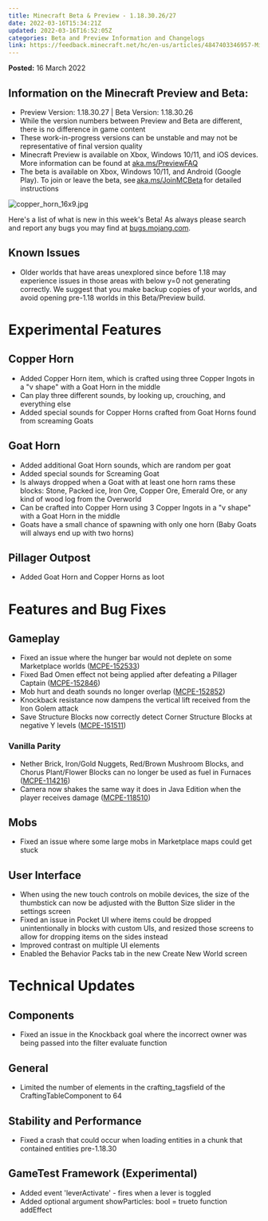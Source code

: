 ```yaml
---
title: Minecraft Beta & Preview - 1.18.30.26/27
date: 2022-03-16T15:34:21Z
updated: 2022-03-16T16:52:05Z
categories: Beta and Preview Information and Changelogs
link: https://feedback.minecraft.net/hc/en-us/articles/4847403346957-Minecraft-Beta-Preview-1-18-30-26-27
---
```


**Posted:** 16 March 2022

## Information on the Minecraft Preview and Beta:  

- Preview Version: 1.18.30.27 \| Beta Version: 1.18.30.26
- While the version numbers between Preview and Beta are different, there is no difference in game content  
- These work-in-progress versions can be unstable and may not be representative of final version quality  
- Minecraft Preview is available on Xbox, Windows 10/11, and iOS devices. More information can be found at [aka.ms/PreviewFAQ](http://aka.ms/PreviewFAQ)  
- The beta is available on Xbox, Windows 10/11, and Android (Google Play). To join or leave the beta, see [aka.ms/JoinMCBeta](https://aka.ms/JoinMCBeta) for detailed instructions

![copper_horn_16x9.jpg](https://feedback.minecraft.net/hc/article_attachments/4847375150605/copper_horn_16x9.jpg)

Here's a list of what is new in this week's Beta! As always please search and report any bugs you may find at [bugs.mojang.com](http://bugs.mojang.com/).

## **Known Issues**

- Older worlds that have areas unexplored since before 1.18 may experience issues in those areas with below y=0 not generating correctly. We suggest that you make backup copies of your worlds, and avoid opening pre-1.18 worlds in this Beta/Preview build.

# **Experimental Features**

## **Copper Horn**

- Added Copper Horn item, which is crafted using three Copper Ingots in a "v shape" with a Goat Horn in the middle
- Can play three different sounds, by looking up, crouching, and everything else
- Added special sounds for Copper Horns crafted from Goat Horns found from screaming Goats

## **Goat Horn**

- Added additional Goat Horn sounds, which are random per goat
- Added special sounds for Screaming Goat
- Is always dropped when a Goat with at least one horn rams these blocks: Stone, Packed ice, Iron Ore, Copper Ore, Emerald Ore, or any kind of wood log from the Overworld
- Can be crafted into Copper Horn using 3 Copper Ingots in a "v shape" with a Goat Horn in the middle
- Goats have a small chance of spawning with only one horn (Baby Goats will always end up with two horns)

## **Pillager Outpost**

- Added Goat Horn and Copper Horns as loot

# **Features and Bug Fixes**

## **Gameplay**

- Fixed an issue where the hunger bar would not deplete on some Marketplace worlds ([MCPE-152533](https://bugs.mojang.com/browse/MCPE-152533))
- Fixed Bad Omen effect not being applied after defeating a Pillager Captain ([MCPE-152846](https://bugs.mojang.com/browse/MCPE-152846))
- Mob hurt and death sounds no longer overlap ([MCPE-152852](https://bugs.mojang.com/browse/MCPE-152852))
- Knockback resistance now dampens the vertical lift received from the Iron Golem attack
- Save Structure Blocks now correctly detect Corner Structure Blocks at negative Y levels ([MCPE-151511](https://bugs.mojang.com/browse/MCPE-151511))

### **Vanilla Parity**

- Nether Brick, Iron/Gold Nuggets, Red/Brown Mushroom Blocks, and Chorus Plant/Flower Blocks can no longer be used as fuel in Furnaces ([MCPE-114216](https://bugs.mojang.com/browse/MCPE-114216))
- Camera now shakes the same way it does in Java Edition when the player receives damage ([MCPE-118510](https://bugs.mojang.com/browse/MCPE-118510))

## **Mobs**

- Fixed an issue where some large mobs in Marketplace maps could get stuck

## **User Interface**

- When using the new touch controls on mobile devices, the size of the thumbstick can now be adjusted with the Button Size slider in the settings screen
- Fixed an issue in Pocket UI where items could be dropped unintentionally in blocks with custom UIs, and resized those screens to allow for dropping items on the sides instead
- Improved contrast on multiple UI elements
- Enabled the Behavior Packs tab in the new Create New World screen

# **Technical Updates**

## **Components**

- Fixed an issue in the Knockback goal where the incorrect owner was being passed into the filter evaluate function

## **General**

- Limited the number of elements in the crafting_tagsfield of the  CraftingTableComponent to 64

## **Stability and Performance**

- Fixed a crash that could occur when loading entities in a chunk that contained entities pre-1.18.30

## **GameTest Framework (Experimental)**

- Added event 'leverActivate' - fires when a lever is toggled
- Added optional argument showParticles: bool = trueto function addEffect
